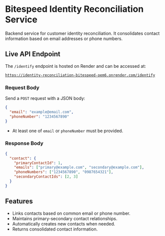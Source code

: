 # Bitespeed Identity Reconciliation Service

Backend service for customer identity reconciliation. It consolidates contact information based on email addresses or phone numbers.

## Live API Endpoint

The `/identify` endpoint is hosted on Render and can be accessed at:

[`https://identity-reconciliation-bitespeed-oem6.onrender.com/identify`](https://identity-reconciliation-bitespeed-oem6.onrender.com/identify)

### Request Body

Send a `POST` request with a JSON body:

```json
{
  "email": "example@email.com",
  "phoneNumber": "1234567890"
}
```
*   At least one of `email` or `phoneNumber` must be provided.

### Response Body

```json
{
  "contact": {
    "primaryContactId": 1,
    "emails": ["primary@example.com", "secondary@example.com"],
    "phoneNumbers": ["1234567890", "0987654321"],
    "secondaryContactIds": [2, 3]
  }
}
```

## Features

- Links contacts based on common email or phone number.
- Maintains primary-secondary contact relationships.
- Automatically creates new contacts when needed.
- Returns consolidated contact information.
